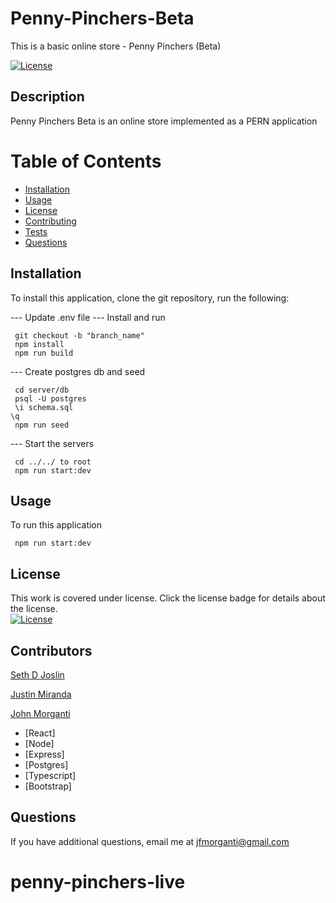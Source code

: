 # Penny-Pinchers-Beta

This is a basic online store - Penny Pinchers (Beta)

[![License](https://img.shields.io/badge/License-Apache_2.0-blue.svg)](https://opensource.org/licenses/Apache-2.0)

## Description

Penny Pinchers Beta is an online store implemented as a PERN application

# Table of Contents

- [Installation](#installation)
- [Usage](#usage)
- [License](#license)
- [Contributing](#contributing)
- [Tests](#tests)
- [Questions](#questions)

## Installation

To install this application, clone the git repository, run the following:

--- Update .env file
--- Install and run

```
 git checkout -b "branch_name"
 npm install
 npm run build
```

--- Create postgres db and seed

```
 cd server/db
 psql -U postgres
 \i schema.sql
\q
 npm run seed
```

--- Start the servers

```
 cd ../../ to root
 npm run start:dev
```

## Usage

To run this application

```
 npm run start:dev
```

## License

This work is covered under license. Click the license badge for details about the license.  
[![License](https://img.shields.io/badge/License-Apache_2.0-blue.svg)](https://opensource.org/licenses/Apache-2.0)

## Contributors

[Seth D Joslin](https://github.com/Seth-D-Joslin)

[Justin Miranda](https://github.com/justanda)

[John Morganti](https://github.com/jfmorganti)

- [React]
- [Node]
- [Express]
- [Postgres]
- [Typescript]
- [Bootstrap]

## Questions

If you have additional questions, email me at [jfmorganti@gmail.com](mailto:jfmorganti@gmail.com)
# penny-pinchers-live
